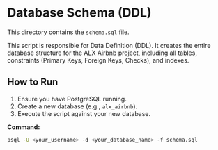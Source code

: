 # Database Schema (DDL)

This directory contains the `schema.sql` file.

This script is responsible for Data Definition (DDL). It creates the entire database structure for the ALX Airbnb project, including all tables, constraints (Primary Keys, Foreign Keys, Checks), and indexes.

## How to Run

1.  Ensure you have PostgreSQL running.
2.  Create a new database (e.g., `alx_airbnb`).
3.  Execute the script against your new database.

**Command:**

```bash
psql -U <your_username> -d <your_database_name> -f schema.sql